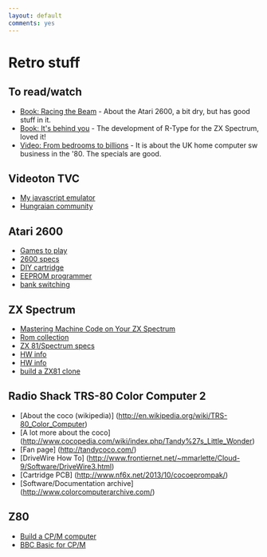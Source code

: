 ```yaml
---
layout: default
comments: yes
---
```


Retro stuff
====================

To read/watch
-------------

* [Book: Racing the Beam](http://mitpress.mit.edu/books/racing-beam) - About the Atari 2600, a bit dry, but has good stuff in it.
* [Book: It's behind you](http://bizzley.com) - The development of R-Type for the ZX Spectrum, loved it!
* [Video: From bedrooms to billions](http://www.frombedroomstobillions.com) - It is about the UK home computer sw business in the '80. The specials are good.

Videoton TVC
------------

* [My javascript emulator](http://github.com/teki/jstvc)
* [Hungraian community](http://tvc.homeserver.hu/)

Atari 2600
----------

* [Games to play](http://videogamecritic.com/2600.htm)
* [2600 specs](http://problemkaputt.de/2k6specs.htm)
* [DIY cartridge](http://www.thehopelesshobbyist.com/games/atari-2600-32-in-1-game-cartridge)
* [EEPROM programmer](http://forum.arduino.cc/index.php?topic=163682.0)
* [bank switching](http://www.classic-games.com/atari2600/bankswitch.html)

ZX Spectrum
-----------

* [Mastering Machine Code on Your ZX Spectrum](http://www.worldofspectrum.org/infoseekid.cgi?id=2000237)
* [Rom collection](http://www.shadowmagic.org.uk/spectrum/roms.html)
* [ZX 81/Spectrum specs](http://problemkaputt.de/zxdocs.htm)
* [HW info](http://wordpress.animatez.co.uk/computers/zx-spectrum/hardware/)
* [HW info](http://www.worldofspectrum.org/faq/reference/48kreference.htm#Hardware)
* [build a ZX81 clone](http://echorod.home.xs4all.nl/zx/zx97_lite.htm)

Radio Shack TRS-80 Color Computer 2
-----------------------------------

* [About the coco (wikipedia)] (http://en.wikipedia.org/wiki/TRS-80_Color_Computer)
* [A lot more about the coco] (http://www.cocopedia.com/wiki/index.php/Tandy%27s_Little_Wonder)
* [Fan page] (http://tandycoco.com/)
* [DriveWire How To] (http://www.frontiernet.net/~mmarlette/Cloud-9/Software/DriveWire3.html)
* [Cartridge PCB] (http://www.nf6x.net/2013/10/cocoeprompak/)
* [Software/Documentation archive] (http://www.colorcomputerarchive.com/)

Z80
---

* [Build a CP/M computer](http://searle.hostei.com/grant/cpm/index.html)
* [BBC Basic for CP/M](http://www.bbcbasic.co.uk/bbcbasic/z80basic.html)

